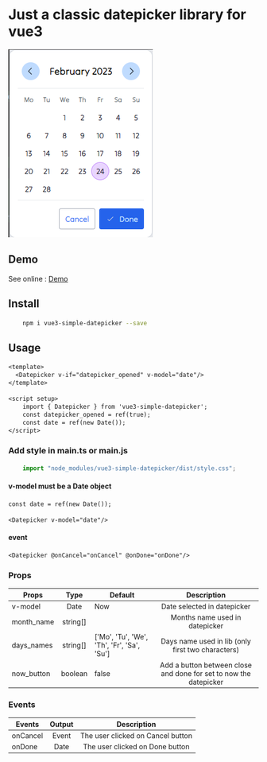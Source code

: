 # Just a classic datepicker library for vue3

![example](https://github.com/rmingon/vue3-datepicker/blob/main/example.png?raw=true)

## Demo

See online : [Demo](https://codesandbox.io/s/youthful-butterfly-9ksot0?file=/src/App.vue)

## Install

```bash
    npm i vue3-simple-datepicker --save
```
## Usage
```vue
<template>
  <Datepicker v-if="datepicker_opened" v-model="date"/>
</template>

<script setup>
    import { Datepicker } from 'vue3-simple-datepicker';
    const datepicker_opened = ref(true);
    const date = ref(new Date());
</script>
```
### Add style in main.ts or main.js
```javascript
    import "node_modules/vue3-simple-datepicker/dist/style.css";
```

#### v-model must be a Date object
```vue
const date = ref(new Date());

<Datepicker v-model="date"/>
```
#### event
```vue
<Datepicker @onCancel="onCancel" @onDone="onDone"/>
```

### Props
| Props      |   Type   | Default                                    |                            Description                            |
|------------|:--------:|--------------------------------------------|:-----------------------------------------------------------------:|
| v-model    |   Date   | Now                                        |                    Date selected in datepicker                    |
| month_name | string[] |                                            |                  Months name used in datepicker                   |
| days_names | string[] | ['Mo', 'Tu', 'We', 'Th', 'Fr', 'Sa', 'Su'] |         Days name used in lib (only first two characters)         |
| now_button | boolean  | false                                      | Add a button between close and done for set to now the datepicker |

### Events
| Events   | Output |            Description            |
|----------|:------:|:---------------------------------:|
| onCancel | Event  | The user clicked on Cancel button |
| onDone   |  Date  |  The user clicked on Done button  |


